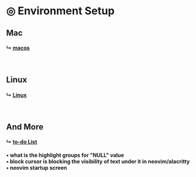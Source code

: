 

# &#x25ce; Environment Setup


## Mac 
#### &#x21b3; [macos](./OS/macos.md)
<br />

## Linux
#### &#x21b3; [Linux](./OS/linux.md)
<br />

## And More
#### &#x21b3; [to-do List](./OS/list.md)
**• what is the highlight groups for "NULL" value** <br>
**• block cursor is blocking the visibility of text under it in neovim/alacritty** <br> 
**• neovim startup screen**
